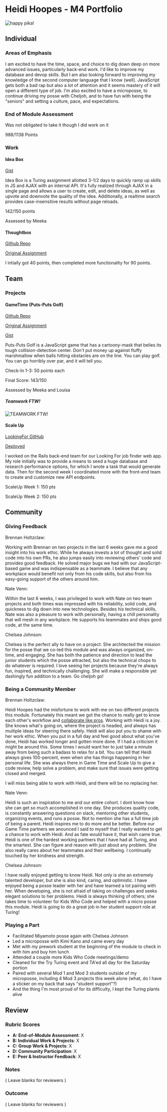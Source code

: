 # Heidi Hoopes - M4 Portfolio

![happy pika!](https://media.giphy.com/media/sdR7KXjYmKegU/giphy.gif)

## Individual

### Areas of Emphasis

I am excited to have the time, space, and choice to dig down deep on more advanced issues, particularly back-end work. I'd like to improve my database and devop skills. But I am also looking forward to improving my knowledge of the second computer language that I know (well). JavaScript gets both a bad rap but also a lot of attention and it seems mastery of it will open a different type of job. I'm also excited to have a microposse, to continue driving my posse with Cheljoh, and to have fun with being the "seniors" and setting a culture, pace, and expectations. 

### End of Module Assessment

Was not obligated to take it though I did work on it

988/1138 Points

### Work

#### Idea Box

[Gist](https://github.com/turingschool/ruby-submissions/blob/master/1511/module_4_assignments/ideabox2.0/heidi_hoopes.md)

Idea Box is a Turing assignment allotted 3-1/2 days to quickly ramp up skills in JS and AJAX with an internal API. It's fully realized through AJAX in a single page and allows a user to create, edit, and delete ideas, as well as upvote and downvote the quality of the idea. Additionally, a realtime search provides case-insensitive results without page reloads.

142/150 points

Assessed by Meeka

#### Thoughtbox

[Github Repo](https://github.com/hhoopes/thoughtbox)

[Original Assignment](https://gist.github.com/stevekinney/82831c5b25029415ce8b)

I intially got 40 points, then completed more functionality for 90 points.

## Team

### Projects

#### GameTime (Puts-Puts Golf)

[Github Repo](https://github.com/brennanholtzclaw/game_time)

[Original Assignment](https://github.com/turingschool/lesson_plans/blob/master/ruby_04-apis_and_scalability/gametime_project.markdown)

[Gist](https://github.com/turingschool/ruby-submissions/tree/master/1511/module_4_assignments/gametime/puts-puts)

Puts-Puts Golf is a JavaScript game that has a cartoony-mask that belies its tough collision-detection center. Don't put money up against fluffy marshmallow when balls hitting obstacles are on the line. You can play golf. You can go horribly over par, and it will tell you.

Check-In 1-3: 50 points each

Final Score: 143/150

Assessed by Meeka and Louisa

##### Teamwork FTW!

![TEAMWORK FTW!](https://media.giphy.com/media/VIwVlXlMuZ3tS/giphy.gif)

#### Scale Up

[LookingFor GitHub](https://github.com/LookingForMe/lookingfor)

[Deployed](https://lookingforme.herokuapp.com/)

I worked on the Rails back-end team for our Looking For job finder web app. My role initially was to provide a means to seed a huge database and research performance options, for which I wrote a task that would generate data. Then for the second week I coordinated more with the front-end team to create and customize new API endpoints.

ScaleUp Week 1: 150 pts

ScaleUp Week 2: 150 pts


## Community

### Giving Feedback

Brennan Holtzclaw:

Working with Brennan on two projects in the last 6 weeks gave me a good insight into his work ethic. While he always invests a lot of thought and solid code into his own PRs, he also jumps easily into reviewing others' code and provides good feedback. He solved major bugs we had with our JavaScript-based game and was indispensable as a teammate. I believe that any workplace would benefit not only from his code skills, but also from his easy-going support of the others around him.

Nate Venn:

Within the last 6 weeks, I was privileged to work with Nate on two team projects and both times was impressed with his reliability, solid code, and quickness to dig down into new technologies. Besides his technical skills, Nate was also a pleasure to work with personally, having a chill personality that will mesh in any workplace. He supports his teammates and ships good code, at the same time.

Chelsea Johnson: 

Chelsea is the perfect ally to have on a project. She architected the mission for the posse that we co-led this module and was always organized, on-time, and engaging. She has both the patience and direction to lead the junior students which the posse attracted, but also the technical chops to do whatever is required. I love seeing her projects because they're always fun, inspired, and technically challenging. She will make a responsible yet dashingly fun addition to a team. Go cheljoh go!

### Being a Community Member

Brennan Holtzclaw:

Heidi Hoopes had the misfortune to work with me on two different projects this module. Fortunately this meant we got the chance to really get to know each other's workflow and [collaborate like pros](http://giphy.com/gifs/cheezburger-pokemon-pikachu-3oEduV4SOS9mmmIOkw). Working with Heidi is a joy. She knows what's going on, where the project is headed, and always has multiple ideas for steering there safely. Heidi will also put you to shame with her work ethic. When you put in a full day and feel good about what you've done, Heidi has worked longer and gotten more done. If I had a criticism it might be around this. Some times I would want her to just take a minute away from being such a badass to relax for a bit. You can tell that Heidi always gives 100-percent, even when she has things happening in her personal life. She was always there in Game Time and Scale Up to give a code review, help solve a problem, and make sure that issues were getting closed and merged.

I will miss being able to work with Heidi, and there will be no replacing her.

Nate Venn: 

Heidi is such an inspiration to me and our entire cohort. I dont know how she
can get so much accomplished in one day. She produces quality code, is
constantly answering questions on slack, mentoring other students, organizing
events, and runs a posse. Not to mention she has a full time job of being a
parent. Heidi inspires me to do more and be better. Before our Game Time
partners we anounced I said to myself that I really wanted to get a chance to
work with Heidi. And as fate would have it, that wish came true. Heidi is one of the
hardest working partners that I have had at Turing, and the smartest. She can
figure and reason with just about any problem. She also really cares about her
teammates and their wellbeing. I continually touched by her kindness and strength.

Chelsea Johnson:

I have really enjoyed getting to know Heidi. Not only is she an extremely talented developer, but she is also kind, caring, and optimistic. I have enjoyed being a posse leader with her and have learned a lot pairing with her. When developing, she is not afraid of taking on challenges and seeks elegant solutions to her problems. Heidi is always thinking of others; she takes time to volunteer for Kids Who Code and helped with a micro posse this module. Heidi is going to do a great job in her student support role at Turing!

### Playing a Part

* Facilitated Miyamoto posse again with Chelsea Johnson
* Led a microposse with Kimi Kano and came every day
* Met with my prework student at the beginning of the module to check in with him and buy him lunch
* Attended a couple more Kids Who Code meetings/demo
* Cleaned for the Try Turing event and TA'ed all day for the Saturday portion
* Paired with several Mod 1 and Mod 3 students outside of my microposse, including 4 Mod 3 projects this week alone (what, do I have a sticker on my back that says "student support"?)
* And the thing I'm most proud of for its difficulty, I kept the Turing plants alive

## Review

### Rubric Scores

* **A: End-of-Module Assessment**: X
* **B: Individual Work & Projects**: X
* **C: Group Work & Projects**: X
* **D: Community Participation**: X
* **E: Peer & Instructor Feedback**: X

### Notes

( Leave blanks for reviewers )

### Outcome

( Leave blanks for reviewers )
